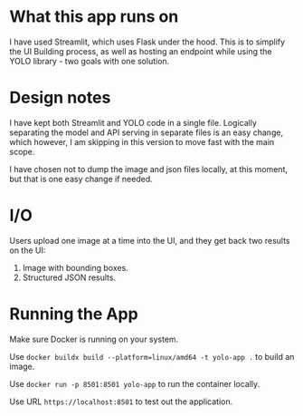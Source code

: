 # What this app runs on
I have used Streamlit, which uses Flask under the hood. This is to simplify the UI Building process, as well as hosting an endpoint while using the YOLO library - two goals with one solution.  

# Design notes
I have kept both Streamlit and YOLO code in a single file. Logically separating the model and API serving in separate files is an easy change, which however, I am skipping in this version to move fast with the main scope.  

I have chosen not to dump the image and json files locally, at this moment, but that is one easy change if needed.  

# I/O
Users upload one image at a time into the UI, and they get back two results on the UI:
1. Image with bounding boxes.
2. Structured JSON results.

# Running the App
Make sure Docker is running on your system.

Use `docker buildx build --platform=linux/amd64 -t yolo-app .` to build an image.

Use `docker run -p 8501:8501 yolo-app` to run the container locally.

Use URL `https://localhost:8501` to test out the application.